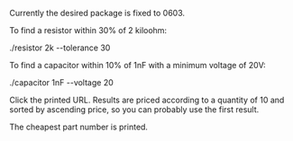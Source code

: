 Currently the desired package is fixed to 0603.


To find a resistor within 30% of 2 kiloohm:

./resistor 2k --tolerance 30


To find a capacitor within 10% of 1nF with a minimum voltage of 20V:

./capacitor 1nF --voltage 20


Click the printed URL. Results are priced according to a quantity of 10 and sorted by ascending price, so you can probably use the first result.

The cheapest part number is printed.
